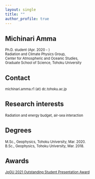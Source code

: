 ```yaml
---
layout: single
title: ""
author_profile: true
---
```


## Michinari Amma
<span style="font-size: 80%"> Ph.D. student (Apr. 2020 - )  
Radiation and Climate Physics Group,  
Center for Atmospheric and Oceanic Studies,  
Graduate School of Science, Tohoku University </span>

## Contact
<span style="font-size: 80%"> michinari.amma.r1  (at)  dc.tohoku.ac.jp </span>

## Research interests
<span style="font-size: 80%">Radiation and energy budget, air-sea interaction</span>

## Degrees
<span style="font-size: 80%">M.Sc., Geophysics, Tohoku University, Mar. 2020.  
B.Sc., Geophysics, Tohoku University, Mar. 2018.</span>

## Awards
<span style="font-size: 80%"><a href="https://www.jpgu.org/en/ospa/2021meeting/#sectionA">JpGU 2021 Outstanding Student Presentation Award</a></span>
